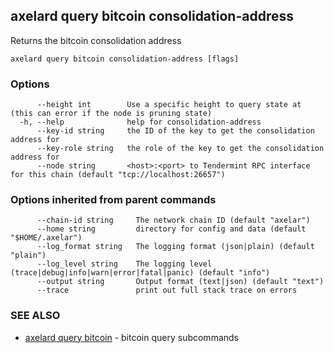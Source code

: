 ## axelard query bitcoin consolidation-address

Returns the bitcoin consolidation address

```
axelard query bitcoin consolidation-address [flags]
```

### Options

```
      --height int        Use a specific height to query state at (this can error if the node is pruning state)
  -h, --help              help for consolidation-address
      --key-id string     the ID of the key to get the consolidation address for
      --key-role string   the role of the key to get the consolidation address for
      --node string       <host>:<port> to Tendermint RPC interface for this chain (default "tcp://localhost:26657")
```

### Options inherited from parent commands

```
      --chain-id string     The network chain ID (default "axelar")
      --home string         directory for config and data (default "$HOME/.axelar")
      --log_format string   The logging format (json|plain) (default "plain")
      --log_level string    The logging level (trace|debug|info|warn|error|fatal|panic) (default "info")
      --output string       Output format (text|json) (default "text")
      --trace               print out full stack trace on errors
```

### SEE ALSO

- [axelard query bitcoin](axelard_query_bitcoin.md)	 - bitcoin query subcommands
